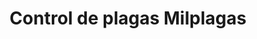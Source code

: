 ---
title: "Control de plagas Milplagas"
url: /motril/control-de-plagas-milplagas/
shop: general
---